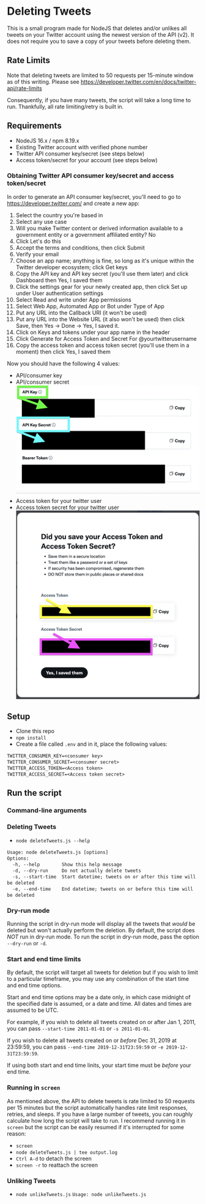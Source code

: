 # Deleting Tweets
This is a small program made for NodeJS that deletes and/or unlikes all tweets on your Twitter account using the newest version of the API (v2). It does not require you to save a copy of your tweets before deleting them.

## Rate Limits
Note that deleting tweets are limited to 50 requests per 15-minute window as of this writing. Please see https://developer.twitter.com/en/docs/twitter-api/rate-limits

Consequently, if you have many tweets, the script will take a long time to run. Thankfully, all rate limiting/retry is built in.

## Requirements
* NodeJS 16.x / npm 8.19.x
* Existing Twitter account with verified phone number
* Twitter API consumer key/secret (see steps below)
* Access token/secret for your account (see steps below)

### Obtaining Twitter API consumer key/secret and access token/secret

In order to generate an API consumer key/secret, you'll need to go to https://developer.twitter.com/ and create a new app:

1. Select the country you're based in
2. Select any use case
3. Will you make Twitter content or derived information available to a government entity or a government affiliated entity? No
4. Click Let's do this
5. Accept the terms and conditions, then click Submit
7. Verify your email
8. Choose an app name; anything is fine, so long as it's unique within the Twitter developer ecosystem; click Get keys
9. Copy the API key and API key secret (you'll use them later) and click Dashboard then Yes, I saved them
10. Click the settings gear for your newly created app, then click Set up under User authentication settings
11. Select Read and write under App permissions
12. Select Web App, Automated App or Bot under Type of App
13. Put any URL into the Callback URI (it won't be used)
14. Put any URL into the Website URL (it also won't be used) then click Save, then Yes -> Done -> Yes, I saved it.
15. Click on Keys and tokens under your app name in the header
16. Click Generate for Access Token and Secret For @yourtwitterusername
17. Copy the access token and access token secret (you'll use them in a moment) then click Yes, I saved them

Now you should have the following 4 values:
* API/consumer key
* API/consumer secret
![](./images/APIKEYS.png)
* Access token for your twitter user
* Access token secret for your twitter user
![](./images/secrets.png)

## Setup

* Clone this repo
* `npm install`
* Create a file called `.env` and in it, place the following values:
```
TWITTER_CONSUMER_KEY=<consumer key>
TWITTER_CONSUMER_SECRET=<consumer secret>
TWITTER_ACCESS_TOKEN=<Access token>
TWITTER_ACCESS_SECRET=<Access token secret>
```

## Run the script

### Command-line arguments
### Deleting Tweets
* `node deleteTweets.js --help`
```
Usage: node deleteTweets.js [options]
Options:
  -h, --help        Show this help message
  -d, --dry-run     Do not actually delete tweets
  -s, --start-time  Start datetime; tweets on or after this time will be deleted
  -e, --end-time    End datetime; tweets on or before this time will be deleted
```

### Dry-run mode

Running the script in dry-run mode will display all the tweets that *would* be deleted but won't actually perform the deletion. By default, the script does *NOT* run in dry-run mode. To run the script in dry-run mode, pass the option `--dry-run` or `-d`.

### Start and end time limits

By default, the script will target all tweets for deletion but if you wish to limit to a particular timeframe, you may use any combination of the start time and end time options.

Start and end time options may be a date only, in which case midnight of the specified date is assumed, or a date and time. All dates and times are assumed to be UTC.

For example, if you wish to delete all tweets created on or after Jan 1, 2011, you can pass `--start-time 2011-01-01` or `-s 2011-01-01`.

If you wish to delete all tweets created on or *before* Dec 31, 2019 at 23:59:59, you can pass `--end-time 2019-12-31T23:59:59` or `-e 2019-12-31T23:59:59`.

If using both start and end time linits, your start time must be *before* your end time.

### Running in `screen`

As mentioned above, the API to delete tweets is rate limited to 50 requests per 15 minutes but the script automatically handles rate limit responses, retries, and sleeps. If you have a large number of tweets, you can roughly calculate how long the script will take to run. I recommend running it in `screen` but the script can be easily resumed if it's interrupted for some reason:

* `screen`
* `node deleteTweets.js | tee output.log`
* `Ctrl A-d` to detach the screen
* `screen -r` to reattach the screen

### Unliking Tweets
* `node unlikeTweets.js`
```Usage: node unlikeTweets.js```